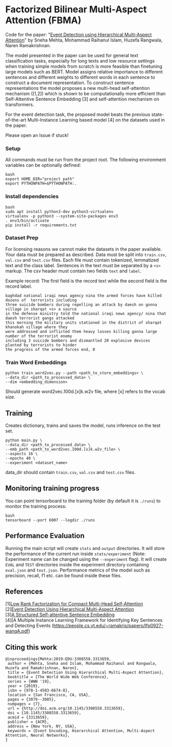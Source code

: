 # Factorized Bilinear Multi-Aspect Attention (FBMA)

Code for the paper: "[Event Detection using Hierarchical Multi-Aspect Attention](https://dl.acm.org/doi/10.1145/3308558.3313659)" by
Sneha Mehta, Mohammad Raihanul Islam, Huzefa Rangwala, Naren Ramakrishnan.

The model presented in the paper can be used for general text classification tasks, especially for long texts and low resource settings when training simple models from scratch is more feasible than finetuning large models such as BERT. Model assigns relative importance to different sentences and different weights to different words in each sentence to construct a document representation. To construct sentence representations the model proposes a new multi-head self-attention mechanism ([1,2]) which is shown to be computationally more efficient than Self-Attentive Sentence Embedding [3] and self-attention mechanism on transformers.

For the event detection task, the proposed model beats the previous state-of-the-art Multi-Instance Learning based model [4] on the datasets used in the paper.

Please open an Issue if stuck!


### Setup
All commands must be run from the project root. The following environment variables can be optionally defined:

```
bash
export HOME_DIR="project path"
export PYTHONPATH=$PYTHONPATH:.
```

### Install dependencies

```
bash
sudo apt install python3-dev python3-virtualenv
virtualenv -p python3 --system-site-packages env3
. env3/bin/activate
pip install -r requirements.txt
```

### Dataset Prep
For licensing reasons we cannot make the datasets in the paper available. Your data must be prepared as described. Data must be split into `train.csv`, `val.csv` and `test.csv` files.  Each file must contain tokenized, lemmatized text and the class label. Sentences in the text must be separated by a `<s>` markup. The csv header must contain two fields `text` and `label`.

Example record:
The first field is the record text while the second field is the record label.

```
baghdad national iraqi news agency nina the armed forces have killed dozens of  terrorists including
three suicide bombers during repelling an attack by daesh on gonna village in sharqat <s> a source
in the defense ministry told the national iraqi news agency/ nina that daesh terrorist gangs attacked
this morning the military units stationed in the district of sharqat khanokah village where they
were addressed and inflicted them heavy losses killing gonna large number of the terrorist enemy
including 3 suicide bombers and dismantled 20 explosive devices planted by terrorists to hinder
the progress of the armed forces end, 0
```


### Train Word Embeddings

```
python train_word2vec.py --path <path_to_store_embeddings> \
--data_dir <path_to_processed_data> \
--dim <embedding_dimension>
```
Should generate word2vec.100d.[x]k.w2v file, where [x] refers to the vocab size.


## Training

Creates dictionary, trains and saves the model, runs inference on the test set.

```
python main.py \
--data_dir <path_to_processed_data> \
--emb_path <path_to_word2vec.100d.[x]k.w2v_file> \
--aspects 16 \
--epochs 40 \
--experiment <dataset_name>
```

data_dir should contain `train.csv`, `val.csv` and  `test.csv` files.

## Monitoring training progress

You can point tensorboard to the training folder (by default it is `./runs`) to monitor the training process:

```
bash
tensorboard --port 6007 --logdir ./runs
```

## Performance Evaluation

Running the main script will create `stats` and `output` directories. It will store the performance of the current run inside `stats/experiment` (Note: Experiment name can be changed using the `--experiment` flag). It will create `EVAL` and `TEST` directories inside the experiment directory containing `eval.json` and `test.json`. Performance metrics of the model such as precision, recall, f1 etc. can be found inside these files.


## References
[1][Low Rank Factorization for Compact Multi-Head Self-Attention](https://arxiv.org/abs/1912.00835) <br />
[2][Event Detection Using Hierarchical Multi-Aspect Attention](http://people.cs.vt.edu/sudo777/files/p3079-mehta.pdf) <br />
[3][A Structured Self-attentive Sentence Embedding](https://arxiv.org/abs/1703.03130) <br />
[4][A Multiple Instance Learning Framework for Identifying Key Sentences and Detecting Events (https://people.cs.vt.edu/~ramakris/papers/lfp0927-wangA.pdf)


## Citing this work

```
@inproceedings{Mehta:2019:EDU:3308558.3313659,
 author = {Mehta, Sneha and Islam, Mohammad Raihanul and Rangwala, Huzefa and Ramakrishnan, Naren},
 title = {Event Detection Using Hierarchical Multi-Aspect Attention},
 booktitle = {The World Wide Web Conference},
 series = {WWW '19},
 year = {2019},
 isbn = {978-1-4503-6674-8},
 location = {San Francisco, CA, USA},
 pages = {3079--3085},
 numpages = {7},
 url = {http://doi.acm.org/10.1145/3308558.3313659},
 doi = {10.1145/3308558.3313659},
 acmid = {3313659},
 publisher = {ACM},
 address = {New York, NY, USA},
 keywords = {Event Encoding, Hierarchical Attention, Multi-Aspect Attention, Neural Networks},
}
```
